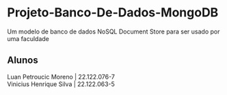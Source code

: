 # Projeto-Banco-De-Dados-MongoDB
Um modelo de banco de dados NoSQL Document Store para ser usado por uma faculdade

## Alunos
Luan Petroucic Moreno | 22.122.076-7
<br>
Vinicius Henrique Silva |  22.122.063-5
